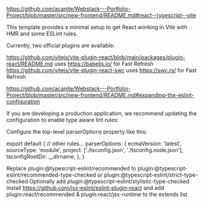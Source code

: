 https://github.com/acanite/Webstack---Portfolio-Project/blob/master/src/new-frontend/README.md#react--typescript--vite

This template provides a minimal setup to get React working in Vite with HMR and some ESLint rules.

Currently, two official plugins are available:

https://github.com/vitejs/vite-plugin-react/blob/main/packages/plugin-react/README.md uses https://babeljs.io/ for Fast Refresh
https://github.com/vitejs/vite-plugin-react-swc uses https://swc.rs/ for Fast Refresh

https://github.com/acanite/Webstack---Portfolio-Project/blob/master/src/new-frontend/README.md#expanding-the-eslint-configuration

If you are developing a production application, we recommend updating the configuration to enable type aware lint rules:

Configure the top-level parserOptions property like this:

export default {
  // other rules...
  parserOptions: {
    ecmaVersion: 'latest',
    sourceType: 'module',
    project: ['./tsconfig.json', './tsconfig.node.json'],
    tsconfigRootDir: __dirname,
  },
}

Replace plugin:@typescript-eslint/recommended to plugin:@typescript-eslint/recommended-type-checked or plugin:@typescript-eslint/strict-type-checked
Optionally add plugin:@typescript-eslint/stylistic-type-checked
Install https://github.com/jsx-eslint/eslint-plugin-react and add plugin:react/recommended & plugin:react/jsx-runtime to the extends list
